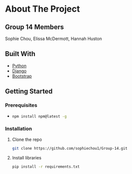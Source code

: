 # About The Project

## Group 14 Members
Sophie Chou, Elissa McDermott, Hannah Huston

## Built With
* [Python](https://www.python.org/)
* [Django](https://www.djangoproject.com/)
* [Bootstrap](https://getbootstrap.com)

## Getting Started


### Prerequisites
* 
  ```sh
  npm install npm@latest -g
  ```

### Installation
1. Clone the repo
   ```sh
   git clone https://github.com/sophiechou1/Group-14.git
   ```
3. Install libraries
   ```sh
   pip install -r requirements.txt
   ```
